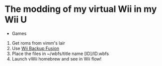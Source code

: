 # The modding of my virtual Wii in my Wii U

* Games
1. Get roms from vimm's lair
2. Use [Wii Backup Fusion](https://wii.hacks.guide/wii-backups.html#using-wii-backup-fusion)
3. Place the files in ~/wbfs/title name \[ID\]/ID.wbfs
4. Launch vWii homebrew and see in Wii flow!
